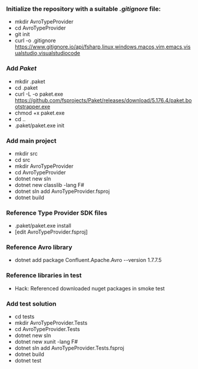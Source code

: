 ### Initialize the repository with a suitable _.gitignore_ file:

- mkdir AvroTypeProvider
- cd AvroTypeProvider
- git init
- curl -o .gitignore https://www.gitignore.io/api/fsharp,linux,windows,macos,vim,emacs,visualstudio,visualstudiocode

### Add _Paket_

- mkdir .paket
- cd .paket
- curl -L -o paket.exe https://github.com/fsprojects/Paket/releases/download/5.176.4/paket.bootstrapper.exe
- chmod +x paket.exe
- cd ..
- .paket/paket.exe init

### Add main project

- mkdir src
- cd src
- mkdir AvroTypeProvider
- cd AvroTypeProvider
- dotnet new sln
- dotnet new classlib -lang F#
- dotnet sln add AvroTypeProvider.fsproj
- dotnet build

### Reference Type Provider SDK files

- .paket/paket.exe install
- [edit AvroTypeProvider.fsproj]

### Reference Avro library

- dotnet add package Confluent.Apache.Avro --version 1.7.7.5

### Reference libraries in test

- Hack: Referenced downloaded nuget packages in smoke test

### Add test solution

- cd tests
- mkdir AvroTypeProvider.Tests
- cd AvroTypeProvider.Tests
- dotnet new sln
- dotnet new xunit -lang F#
- dotnet sln add AvroTypeProvider.Tests.fsproj
- dotnet build
- dotnet test